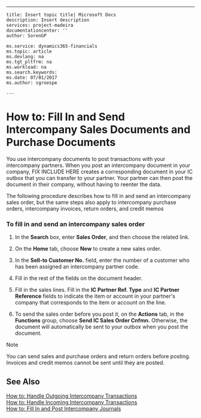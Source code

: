---
    title: Insert topic title| Microsoft Docs
    description: Insert description
    services: project-madeira
    documentationcenter: ''
    author: SorenGP

    ms.service: dynamics365-financials
    ms.topic: article
    ms.devlang: na
    ms.tgt_pltfrm: na
    ms.workload: na
    ms.search.keywords:
    ms.date: 07/01/2017
    ms.author: sgroespe

    ---
# How to: Fill In and Send Intercompany Sales Documents and Purchase Documents
You use intercompany documents to post transactions with your intercompany partners. When you post an intercompany document in your company, FIX INCLUDE HERE<!--[!INCLUDE[navnow](../ApplicationDesign/includes/navnow_md.md)] --> creates a corresponding document in your IC outbox that you can transfer to your partner. Your partner can then post the document in their company, without having to reenter the data.  
  
 The following procedure describes how to fill in and send an intercompany sales order, but the same steps also apply to intercompany purchase orders, intercompany invoices, return orders, and credit memos  
  
### To fill in and send an intercompany sales order  
  
1.  In the **Search** box, enter **Sales Order**, and then choose the related link.  
  
2.  On the **Home** tab, choose **New** to create a new sales order.  
  
3.  In the **Sell-to Customer No.** field, enter the number of a customer who has been assigned an intercompany partner code.  
  
4.  Fill in the rest of the fields on the document header.  
  
5.  Fill in the sales lines. Fill in the **IC Partner Ref. Type** and **IC Partner Reference** fields to indicate the item or account in your partner's company that corresponds to the item or account on the line.  
  
6.  To send the sales order before you post it, on the **Actions** tab, in the **Functions** group, choose **Send IC Sales Order Cnfmn.** Otherwise, the document will automatically be sent to your outbox when you post the document.  
  
> [!NOTE]  
>  You can send sales and purchase orders and return orders before posting. Invoices and credit memos cannot be sent until they are posted.  
  
## See Also  
 [How to: Handle Outgoing Intercompany Transactions](../Finance/how-to-handle-outgoing-intercompany-transactions.md)   
 [How to: Handle Incoming Intercompany Transactions](../Finance/how-to-handle-incoming-intercompany-transactions.md)   
 [How to: Fill In and Post Intercompany Journals](../Finance/how-to-fill-in-and-post-intercompany-journals.md)